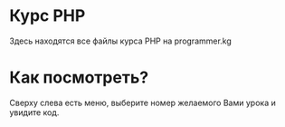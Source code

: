 # Курс PHP
Здесь находятся все файлы курса PHP на programmer.kg

# Как посмотреть?
Сверху слева есть меню, выберите номер желаемого Вами урока и увидите код.
